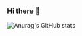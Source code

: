 ### Hi there 👋
![Anurag's GitHub stats](https://github-readme-stats.vercel.app/api?username=CactusDad&show_icons=true&theme=radical)
